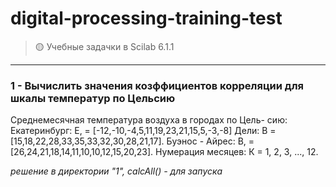 # digital-processing-training-test

> 🟡 Учебные задачки в Scilab 6.1.1
_____
### 1 - Вычислить значения козффициентов корреляции для шкалы температур по Цельсию

Среднемесячная температура воздуха в городах по Цель-
сию:
Екатеринбург: Е, = [-12,-10,-4,5,11,19,23,21,15,5,-3,-8]
Дели: В = [15,18,22,28,33,35,33,32,30,28,21,17].
Буэнос - Айрес: В, = [26,24,21,18,14,11,10,10,12,15,20,23]. Нумерация месяцев: К = 1, 2, 3, ..., 12.

*решение в директории "1", calcAll() - для запуска*